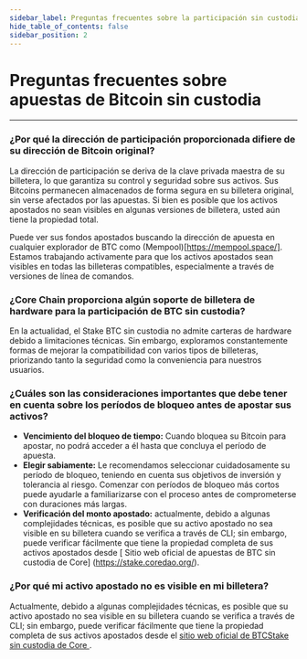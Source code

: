 ```yaml
---
sidebar_label: Preguntas frecuentes sobre la participación sin custodia de Bitcoin
hide_table_of_contents: false
sidebar_position: 2
---
```


# Preguntas frecuentes sobre apuestas de Bitcoin sin custodia

---

### ¿Por qué la dirección de participación proporcionada difiere de su dirección de Bitcoin original?

La dirección de participación se deriva de la clave privada maestra de su billetera, lo que garantiza su control y seguridad sobre sus activos. Sus Bitcoins permanecen almacenados de forma segura en su billetera original, sin verse afectados por las apuestas. Si bien es posible que los activos apostados no sean visibles en algunas versiones de billetera, usted aún tiene la propiedad total.

Puede ver sus fondos apostados buscando la dirección de apuesta en cualquier explorador de BTC como (Mempool)[https://mempool.space/]. Estamos trabajando activamente para que los activos apostados sean visibles en todas las billeteras compatibles, especialmente a través de versiones de línea de comandos.

### ¿Core Chain proporciona algún soporte de billetera de hardware para la participación de BTC sin custodia?

En la actualidad, el Stake BTC sin custodia no admite carteras de hardware debido a limitaciones técnicas. Sin embargo, exploramos constantemente formas de mejorar la compatibilidad con varios tipos de billeteras, priorizando tanto la seguridad como la conveniencia para nuestros usuarios.

### ¿Cuáles son las consideraciones importantes que debe tener en cuenta sobre los períodos de bloqueo antes de apostar sus activos?

- **Vencimiento del bloqueo de tiempo:** Cuando bloquea su Bitcoin para apostar, no podrá acceder a él hasta que concluya el período de apuesta.
- **Elegir sabiamente:** Le recomendamos seleccionar cuidadosamente su período de bloqueo, teniendo en cuenta sus objetivos de inversión y tolerancia al riesgo. Comenzar con períodos de bloqueo más cortos puede ayudarle a familiarizarse con el proceso antes de comprometerse con duraciones más largas.
- **Verificación del monto apostado:** actualmente, debido a algunas complejidades técnicas, es posible que su activo apostado no sea visible en su billetera cuando se verifica a través de CLI; sin embargo, puede verificar fácilmente que tiene la propiedad completa de sus activos apostados desde [ Sitio web oficial de apuestas de BTC sin custodia de Core] (https://stake.coredao.org/).

### ¿Por qué mi activo apostado no es visible en mi billetera?

Actualmente, debido a algunas complejidades técnicas, es posible que su activo apostado no sea visible en su billetera cuando se verifica a través de CLI; sin embargo, puede verificar fácilmente que tiene la propiedad completa de sus activos apostados desde el [sitio web oficial de BTCStake sin custodia de Core ](https://stake.coredao.org/).
